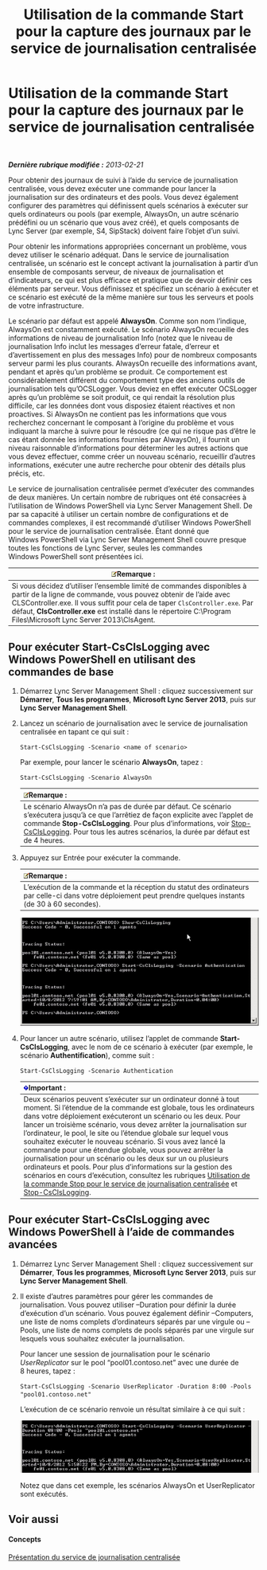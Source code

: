 ﻿---
title: Utilisation de la commande Start pour la capture des journaux par le service de journalisation centralisée
TOCTitle: Utilisation de la commande Start pour la capture des journaux par le service de journalisation centralisée
ms:assetid: 0512b9ce-7f5b-48eb-a79e-f3498bacf2de
ms:mtpsurl: https://technet.microsoft.com/fr-fr/library/JJ687958(v=OCS.15)
ms:contentKeyID: 49891218
ms.date: 05/20/2016
mtps_version: v=OCS.15
ms.translationtype: HT
---

# Utilisation de la commande Start pour la capture des journaux par le service de journalisation centralisée

 

_**Dernière rubrique modifiée :** 2013-02-21_

Pour obtenir des journaux de suivi à l’aide du service de journalisation centralisée, vous devez exécuter une commande pour lancer la journalisation sur des ordinateurs et des pools. Vous devez également configurer des paramètres qui définissent quels scénarios à exécuter sur quels ordinateurs ou pools (par exemple, AlwaysOn, un autre scénario prédéfini ou un scénario que vous avez créé), et quels composants de Lync Server (par exemple, S4, SipStack) doivent faire l’objet d’un suivi.

Pour obtenir les informations appropriées concernant un problème, vous devez utiliser le scénario adéquat. Dans le service de journalisation centralisée, un scénario est le concept activant la journalisation à partir d’un ensemble de composants serveur, de niveaux de journalisation et d’indicateurs, ce qui est plus efficace et pratique que de devoir définir ces éléments par serveur. Vous définissez et spécifiez un scénario à exécuter et ce scénario est exécuté de la même manière sur tous les serveurs et pools de votre infrastructure.

Le scénario par défaut est appelé **AlwaysOn**. Comme son nom l’indique, AlwaysOn est constamment exécuté. Le scénario AlwaysOn recueille des informations de niveau de journalisation Info (notez que le niveau de journalisation Info inclut les messages d’erreur fatale, d’erreur et d’avertissement en plus des messages Info) pour de nombreux composants serveur parmi les plus courants. AlwaysOn recueille des informations avant, pendant et après qu’un problème se produit. Ce comportement est considérablement différent du comportement type des anciens outils de journalisation tels qu’OCSLogger. Vous deviez en effet exécuter OCSLogger après qu’un problème se soit produit, ce qui rendait la résolution plus difficile, car les données dont vous disposiez étaient réactives et non proactives. Si AlwaysOn ne contient pas les informations que vous recherchez concernant le composant à l’origine du problème et vous indiquant la marche à suivre pour le résoudre (ce qui ne risque pas d’être le cas étant donnée les informations fournies par AlwaysOn), il fournit un niveau raisonnable d’informations pour déterminer les autres actions que vous devez effectuer, comme créer un nouveau scénario, recueillir d’autres informations, exécuter une autre recherche pour obtenir des détails plus précis, etc.

Le service de journalisation centralisée permet d’exécuter des commandes de deux manières. Un certain nombre de rubriques ont été consacrées à l’utilisation de Windows PowerShell via Lync Server Management Shell. De par sa capacité à utiliser un certain nombre de configurations et de commandes complexes, il est recommandé d’utiliser Windows PowerShell pour le service de journalisation centralisée. Étant donné que Windows PowerShell via Lync Server Management Shell couvre presque toutes les fonctions de Lync Server, seules les commandes Windows PowerShell sont présentées ici.

<table>
<thead>
<tr class="header">
<th><img src="images/Gg398920.note(OCS.15).gif" title="note" alt="note" />Remarque :</th>
</tr>
</thead>
<tbody>
<tr class="odd">
<td>Si vous décidez d’utiliser l’ensemble limité de commandes disponibles à partir de la ligne de commande, vous pouvez obtenir de l’aide avec CLSController.exe. Il vous suffit pour cela de taper <code>ClsController.exe</code>. Par défaut, <strong>ClsController.exe</strong> est installé dans le répertoire C:\Program Files\Microsoft Lync Server 2013\ClsAgent.</td>
</tr>
</tbody>
</table>


## Pour exécuter Start-CsClsLogging avec Windows PowerShell en utilisant des commandes de base

1.  Démarrez Lync Server Management Shell : cliquez successivement sur **Démarrer**, **Tous les programmes**, **Microsoft Lync Server 2013**, puis sur **Lync Server Management Shell**.

2.  Lancez un scénario de journalisation avec le service de journalisation centralisée en tapant ce qui suit :
    
        Start-CsClsLogging -Scenario <name of scenario>
    
    Par exemple, pour lancer le scénario **AlwaysOn**, tapez :
    
        Start-CsClsLogging -Scenario AlwaysOn
    
    <table>
    <thead>
    <tr class="header">
    <th><img src="images/Gg398920.note(OCS.15).gif" title="note" alt="note" />Remarque :</th>
    </tr>
    </thead>
    <tbody>
    <tr class="odd">
    <td>Le scénario AlwaysOn n’a pas de durée par défaut. Ce scénario s’exécutera jusqu’à ce que l’arrêtiez de façon explicite avec l’applet de commande <strong>Stop-CsClsLogging</strong>. Pour plus d’informations, voir <a href="stop-csclslogging.md">Stop-CsClsLogging</a>. Pour tous les autres scénarios, la durée par défaut est de 4 heures.</td>
    </tr>
    </tbody>
    </table>


3.  Appuyez sur Entrée pour exécuter la commande.
    
    <table>
    <thead>
    <tr class="header">
    <th><img src="images/Gg398920.note(OCS.15).gif" title="note" alt="note" />Remarque :</th>
    </tr>
    </thead>
    <tbody>
    <tr class="odd">
    <td>L’exécution de la commande et la réception du statut des ordinateurs par celle-ci dans votre déploiement peut prendre quelques instants (de 30 à 60 secondes).</td>
    </tr>
    </tbody>
    </table>
    
    ![Exécution de Start-CsClsLogging.](images/JJ687958.c5be7413-8cef-4de7-9712-944d20cc2fa4(OCS.15).jpg "Exécution de Start-CsClsLogging.")

4.  Pour lancer un autre scénario, utilisez l’applet de commande **Start-CsClsLogging**, avec le nom de ce scénario à exécuter (par exemple, le scénario **Authentification**), comme suit :
    
        Start-CsClsLogging -Scenario Authentication
    
    <table>
    <thead>
    <tr class="header">
    <th><img src="images/Gg425917.important(OCS.15).gif" title="important" alt="important" />Important :</th>
    </tr>
    </thead>
    <tbody>
    <tr class="odd">
    <td>Deux scénarios peuvent s’exécuter sur un ordinateur donné à tout moment. Si l’étendue de la commande est globale, tous les ordinateurs dans votre déploiement exécuteront un scénario ou les deux. Pour lancer un troisième scénario, vous devez arrêter la journalisation sur l’ordinateur, le pool, le site ou l’étendue globale sur lequel vous souhaitez exécuter le nouveau scénario. Si vous avez lancé la commande pour une étendue globale, vous pouvez arrêter la journalisation pour un scénario ou les deux sur un ou plusieurs ordinateurs et pools. Pour plus d’informations sur la gestion des scénarios en cours d’exécution, consultez les rubriques <a href="lync-server-2013-using-stop-for-the-centralized-logging-service.md">Utilisation de la commande Stop pour le service de journalisation centralisée</a> et <a href="stop-csclslogging.md">Stop-CsClsLogging</a>.</td>
    </tr>
    </tbody>
    </table>


## Pour exécuter Start-CsClsLogging avec Windows PowerShell à l’aide de commandes avancées

1.  Démarrez Lync Server Management Shell : cliquez successivement sur **Démarrer**, **Tous les programmes**, **Microsoft Lync Server 2013**, puis sur **Lync Server Management Shell**.

2.  Il existe d’autres paramètres pour gérer les commandes de journalisation. Vous pouvez utiliser –Duration pour définir la durée d’exécution d’un scénario. Vous pouvez également définir –Computers, une liste de noms complets d’ordinateurs séparés par une virgule ou –Pools, une liste de noms complets de pools séparés par une virgule sur lesquels vous souhaitez exécuter la journalisation.
    
    Pour lancer une session de journalisation pour le scénario *UserReplicator* sur le pool “pool01.contoso.net” avec une durée de 8 heures, tapez :
    
        Start-CsClsLogging -Scenario UserReplicator -Duration 8:00 -Pools "pool01.contoso.net"
    
    L’exécution de ce scénario renvoie un résultat similaire à ce qui suit :
    
    ![Exécution de Start-CsClsLogging.](images/JJ687958.399f0c2e-c08c-40ab-b6c6-381dddc12fe9(OCS.15).jpg "Exécution de Start-CsClsLogging.")
    
    Notez que dans cet exemple, les scénarios AlwaysOn et UserReplicator sont exécutés.

## Voir aussi

#### Concepts

[Présentation du service de journalisation centralisée](lync-server-2013-overview-of-the-centralized-logging-service.md)

